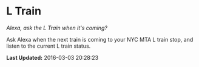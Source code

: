 # L Train
*Alexa, ask the L Train when it's coming?*

Ask Alexa when the next train is coming to your NYC MTA L train stop, and listen to the current L train status.

**Last Updated:** 2016-03-03 20:28:23